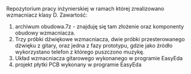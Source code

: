 Repozytorium pracy inżynierskiej w ramach której zrealizowano wzmacniacz klasy D.
Zawartość:
1) archiwum obudowa.7z - znajduję się tam złożenie oraz komponenty obudowy wzmacniacza.
2) Trzy próbki dźwiękowe wzmacniacza, dwie próbki przesterowanego dźwięku z gitary, oraz jedna z fazy prototypu, gdzie jako źródło wykorzystano telefon z którego puszczono muzykę.
3) Układ wzmacniacza gitarowego wykonanego w programie EasyEda
4) projekt płytki PCB wykonany w programie EasyEda
